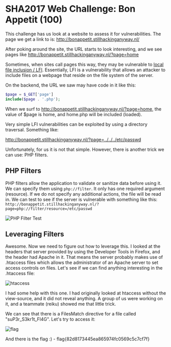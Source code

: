 # SHA2017 Web Challenge: Bon Appetit (100)

This challenge has us look at a website to assess it for vulnerabilities.  The page we get a link to is: http://bonappetit.stillhackinganyway.nl/

After poking around the site, the URL starts to look interesting, and we see pages like http://bonappetit.stillhackinganyway.nl/?page=home

Sometimes, when sites call pages this way, they may be vulnerable to [local file inclusion / LFI](https://www.acunetix.com/blog/articles/local-file-inclusion-lfi/).  Essentially, LFI is a vulnerability that allows an attacker to include files on a webpage that reside on the file system of the server.

On the backend, the URL we saw may have code in it like this:
```php
$page = $_GET['page']
include($page . '.php');
```

When we surf to http://bonappetit.stillhackinganyway.nl/?page=home, the value of $page is home, and home.php will be included (loaded).

Very simple LFI vulnerabilities can be exploited by using a directory traversal. Something like:

http://bonappetit.stillhackinganyway.nl/?page=../../../etc/passwd

Unfortunately, for us it is not that simple.  However, there is another trick we can use: PHP filters.

## PHP Filters
PHP filters allow the application to validate or sanitize data before using it.  We can specify them using ```php://filter```.  It only has one required argument (resource).  If we do not specify any additional actions, the file will be read in.  We can test to see if the server is vulnerable with something like this:
```http://bonappetit.stillhackinganyway.nl/?page=php://filter/resource=/etc/passwd```

![PHP Filter Test](https://github.com/AttackZero/ctf_writeups/blob/master/sha_2017/web_100_bon_appetit/images/resource_etc_passwd.png)

## Leveraging Filters
Awesome.  Now we need to figure out how to leverage this.  I looked at the headers that server provided by using the Developer Tools in Firefox, and the header had Apache in it.  That means the server probably makes use of .htaccess files which allows the administrator of an Apache server to set access controls on files.  Let's see if we can find anything interesting in the .htaccess file:

![htaccess](https://github.com/AttackZero/ctf_writeups/blob/master/sha_2017/web_100_bon_appetit/images/htaccess.png)

I had some help with this one.  I had originally looked at htaccess without the view-source, and it did not reveal anything.  A group of us were working on it, and a teammate (reiku) showed me that little trick.

We can see that there is a FilesMatch directive for a file called "suP3r_S3kr1t_Fl4G".  Let's try to access it:

![flag](https://github.com/AttackZero/ctf_writeups/blob/master/sha_2017/web_100_bon_appetit/images/htaccess.png)

And there is the flag :) - flag{82d8173445ea865974fc0569c5c7cf7f}
